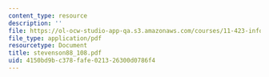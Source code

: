 ```yaml
---
content_type: resource
description: ''
file: https://ol-ocw-studio-app-qa.s3.amazonaws.com/courses/11-423-information-and-communication-technologies-in-community-development-spring-2004/4150bd9bc378fafe021326300d0786f4_stevenson88_108.pdf
file_type: application/pdf
resourcetype: Document
title: stevenson88_108.pdf
uid: 4150bd9b-c378-fafe-0213-26300d0786f4
---
```

